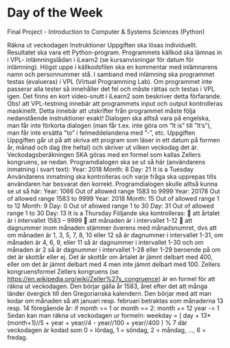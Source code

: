 # Day of the Week
Final Project - Introduction to Computer & Systems Sciences (Python)

Räkna ut veckodagen
Instruktioner
Uppgiften ska lösas individuellt.
Resultatet ska vara ett Python-program. Programmets källkod ska lämnas in i VPL- inlämningslådan i iLearn2 (se kursanvisningar för datum för inlämning).
Högst uppe i källkodsfilen ska en kommentar med inlämnarens namn och personnummer stå.
I samband med inlämning ska programmet testas (evalueras) i VPL (Virtual Programming Lab). Om programmet inte passerar alla tester så innehåller det fel och måste rättas och testas i VPL igen. Det finns en kort video-snutt i iLearn2 som beskriver detta förfarande.
Obs! att VPL-testning innebär att programmets input och output kontrolleras maskinellt. Detta innebär att utskrifter från programmet måste följa nedanstående instruktioner exakt!
Dialogen ska alltså vara på engelska, man får inte förkorta dialogen (man får t.ex. inte göra om ”It is” till ”It’s”), man får inte ersätta ”to” i felmeddelandena med ”-”, etc.
Uppgiften
Uppgiften går ut på att skriva ett program som läser in ett datum på formen år, månad och dag (tre heltal) och skriver ut vilken veckodag det är.
Veckodagsberäkningen SKA göras med en formel som kallas Zellers kongruens, se nedan. Programdialogen ska se ut så här (användarens inmatning i svart text):
Year: 2018 Month: 8 Day: 21
It is a Tuesday
Användarens inmatning ska kontrolleras och varje fråga ska upprepas tills användaren har besvarat den korrekt. Programdialogen skulle alltså kunna se ut så här:
Year: 1066
Out of allowed range 1583 to 9999 Year: 20178
Out of allowed range 1583 to 9999 Year: 2018
Month: 15
Out of allowed range 1 to 12 Month: 9
Day: 0
Out of allowed range 1 to 30
Day: 31
Out of allowed range 1 to 30
Day: 13
It is a Thursday
Följande ska kontrolleras:
 att årtalet är i intervallet 1583 – 9999
 att månaden är i intervallet 1-12
 att dagnummer inom månaden stämmer överens med månadsnumret, dvs att om månaden är 1, 3, 5,
7, 8, 10 eller 12 så är dagnummer i intervallet 1-31, om månaden är 4, 6, 9, eller 11 så är dagnummer i intervallet 1-30 och om månaden är 2 så är dagnummer i intervallet 1-28 eller 1-29 beroende på om det är skottår eller ej.
Det är skottår om årtalet är jämnt delbart med 400, eller om det är jämnt delbart med 4 men inte jämnt delbart med 100.
Zellers kongruensformel
Zellers kongruens (se https://en.wikipedia.org/wiki/Zeller%27s_congruence) är en formel för att räkna ut veckodagen. Den börjar gälla år 1583, året efter det att många länder övergick till den Gregorianska kalendern.
Den börjar med att man kodar om månaden så att januari resp. februari betraktas som månaderna 13 resp. 14 föregående år:
  if month == 1 or month == 2:
       month += 12
year -= 1
Sedan kan man räkna ut veckodagen ur formeln:
  weekday = ( day + 13*(month+1)//5 + year + year//4
             - year//100 + year//400 ) % 7
där veckodagen är kodad som 0 = lördag, 1 = söndag, 2 = måndag, ..., 6 = fredag.

